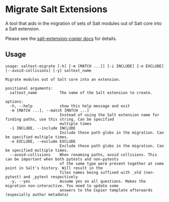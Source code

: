 # Migrate Salt Extensions

A tool that aids in the migration of sets of Salt modules out of Salt core into a Salt extension.

Please see the [salt-extension-copier docs](https://salt-extensions.github.io/salt-extension-copier/) for details.

## Usage
```console
usage: saltext-migrate [-h] [-m [MATCH ...]] [-i INCLUDE] [-e EXCLUDE] [--avoid-collisions] [-y] saltext_name

Migrate modules out of Salt core into an extension.

positional arguments:
  saltext_name          The name of the Salt extension to create.

options:
  -h, --help            show this help message and exit
  -m [MATCH ...], --match [MATCH ...]
                        Instead of using the Salt extension name for finding paths, use this string. Can be specified
                        multiple times
  -i INCLUDE, --include INCLUDE
                        Include these path globs in the migration. Can be specified multiple times.
  -e EXCLUDE, --exclude EXCLUDE
                        Exclude these path globs in the migration. Can be specified multiple times.
  --avoid-collisions    When renaming paths, avoid collisions. This can be important when both pytests and non-pytests
                        of the same type were present together at some point in Salt's history. Will result in the
                        files names being suffixed with _old (non-pytest) and _pytest respectively
  -y, --yes             Assume yes on all questions. Makes the migration non-interactive. You need to update some
                        answers to the Copier template afterwards (especially author metadata)
```
